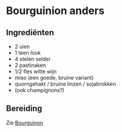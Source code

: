 # Bourguinion anders 

## Ingrediënten

* 2 uien
* 1 teen look
* 4 stelen selder
* 2 pastinaken
* 1/2 fles witte wijn
* miso (een goede, bruine variant)
* quorngehakt / bruine linzen / sojabrokken
* (ook champignons?) 


## Bereiding

Zie [Bourguinon](Bourguinion.md)
